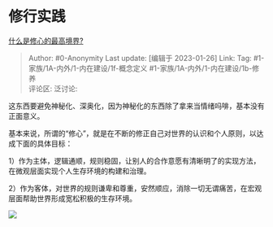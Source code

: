 # 修行实践
[什么是修心的最高境界?](https://www.zhihu.com/question/382191130/answer/2861182866)

> Author: #0-Anonymity
> Last update: [编辑于 2023-01-26]
> Link:
> Tag: #1-家族/1A-内外/1-内在建设/1f-概念定义 #1-家族/1A-内外/1-内在建设/1b-修养  
> 评论区:
> 泛讨论:

这东西要避免神秘化、深奥化，因为神秘化的东西除了拿来当情绪吗啡，基本没有正面意义。

基本来说，所谓的“修心”，就是在不断的修正自己对世界的认识和个人原则，以达成下面的具体目标：

1）作为主体，逻辑通顺，规则稳固，让别人的合作意愿有清晰明了的实现方法，在微观层面实现个人生存环境的构建和治理。

2）作为客体，对世界的规则谦卑和尊重，安然顺应，消除一切无谓痛苦，在宏观层面帮助世界形成宽松积极的生存环境。

![](https://pica.zhimg.com/50/v2-c0919ce68e979848a797c32579ef1c74_720w.jpg?source=1940ef5c)


